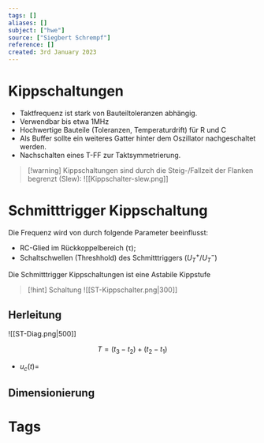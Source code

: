 ```yaml
---
tags: []
aliases: []
subject: ["hwe"]
source: ["Siegbert Schrempf"]
reference: []
created: 3rd January 2023
---
```


# Kippschaltungen
- Taktfrequenz ist stark von Bauteiltoleranzen abhängig.
- Verwendbar bis etwa 1MHz
- Hochwertige Bauteile (Toleranzen, Temperaturdrift) für R und C
- Als Buffer sollte ein weiteres Gatter hinter dem Oszillator nachgeschaltet werden.
- Nachschalten eines T-FF zur Taktsymmetrierung.

> [!warning] Kippschaltungen sind durch die Steig-/Fallzeit der Flanken begrenzt (Slew):
> ![[Kippschalter-slew.png]]

# Schmitttrigger Kippschaltung
Die Frequenz wird von durch folgende Parameter beeinflusst:
- RC-Glied im Rückkoppelbereich ($\uptau$);
- Schaltschwellen (Threshhold) des Schmitttriggers ($U_{T}^{+} / U_{T}^{-}$)

Die Schmitttrigger Kippschaltungen ist eine Astabile Kippstufe

> [!hint] Schaltung
> ![[ST-Kippschalter.png|300]]

## Herleitung
![[ST-Diag.png|500]]

$$T=(t_{3}-t_{2})+(t_{2}-t_{1})$$
- $u_{c}(t)=$

## Dimensionierung

# Tags